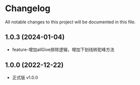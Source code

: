 # Changelog

All notable changes to this project will be documented in this file.

## 1.0.3 (2024-01-04)

- feature-增加allGive排除逻辑，增加下划线转驼峰方法

## 1.0.0 (2022-12-22)

- 正式版 v1.0.0
